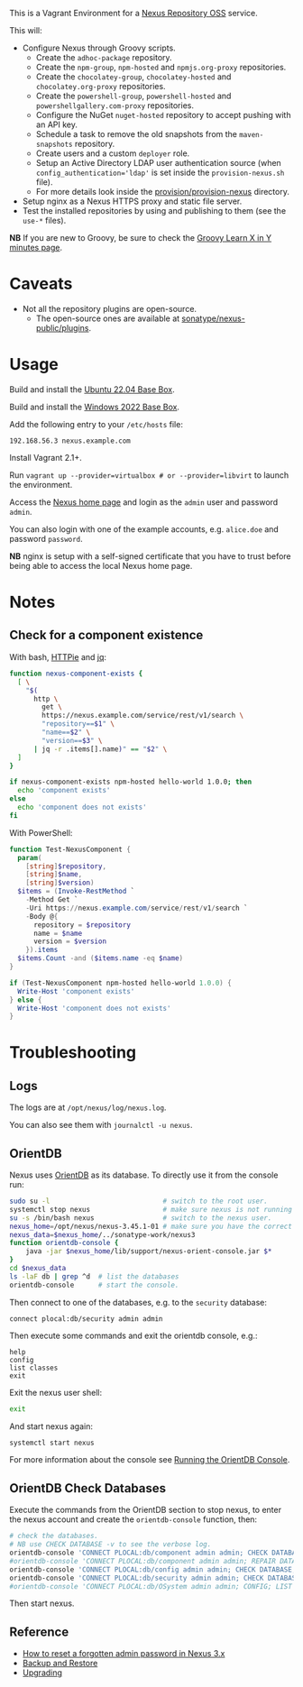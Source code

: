This is a Vagrant Environment for a [Nexus Repository OSS](https://github.com/sonatype/nexus-public) service.

This will:

* Configure Nexus through Groovy scripts.
  * Create the `adhoc-package` repository.
  * Create the `npm-group`, `npm-hosted` and `npmjs.org-proxy` repositories.
  * Create the `chocolatey-group`, `chocolatey-hosted` and `chocolatey.org-proxy` repositories.
  * Create the `powershell-group`, `powershell-hosted` and `powershellgallery.com-proxy` repositories.
  * Configure the NuGet `nuget-hosted` repository to accept pushing with an API key.
  * Schedule a task to remove the old snapshots from the `maven-snapshots` repository.
  * Create users and a custom `deployer` role.
  * Setup an Active Directory LDAP user authentication source (when `config_authentication='ldap'` is set inside the `provision-nexus.sh` file).
  * For more details look inside the [provision/provision-nexus](provision/provision-nexus) directory.
* Setup nginx as a Nexus HTTPS proxy and static file server.
* Test the installed repositories by using and publishing to them (see the `use-*` files).

**NB** If you are new to Groovy, be sure to check the [Groovy Learn X in Y minutes page](https://learnxinyminutes.com/docs/groovy/).


# Caveats

* Not all the repository plugins are open-source.
  * The open-source ones are available at [sonatype/nexus-public/plugins](https://github.com/sonatype/nexus-public/tree/master/plugins).


# Usage

Build and install the [Ubuntu 22.04 Base Box](https://github.com/rgl/ubuntu-vagrant).

Build and install the [Windows 2022 Base Box](https://github.com/rgl/windows-vagrant).

Add the following entry to your `/etc/hosts` file:

```
192.168.56.3 nexus.example.com
```

Install Vagrant 2.1+.

Run `vagrant up --provider=virtualbox # or --provider=libvirt` to launch the environment.

Access the [Nexus home page](https://nexus.example.com) and login as the `admin` user and password `admin`.

You can also login with one of the example accounts, e.g. `alice.doe` and password `password`.

**NB** nginx is setup with a self-signed certificate that you have to trust before being
able to access the local Nexus home page.

# Notes

## Check for a component existence

With bash, [HTTPie](https://httpie.org/) and [jq](https://stedolan.github.io/jq/):

```bash
function nexus-component-exists {
  [ \
    "$(
      http \
        get \
        https://nexus.example.com/service/rest/v1/search \
        "repository==$1" \
        "name==$2" \
        "version==$3" \
      | jq -r .items[].name)" == "$2" \
  ]
}

if nexus-component-exists npm-hosted hello-world 1.0.0; then
  echo 'component exists'
else
  echo 'component does not exists'
fi
```

With PowerShell:

```powershell
function Test-NexusComponent {
  param(
    [string]$repository,
    [string]$name,
    [string]$version)
  $items = (Invoke-RestMethod `
    -Method Get `
    -Uri https://nexus.example.com/service/rest/v1/search `
    -Body @{
      repository = $repository
      name = $name
      version = $version
    }).items
  $items.Count -and ($items.name -eq $name)
}

if (Test-NexusComponent npm-hosted hello-world 1.0.0) {
  Write-Host 'component exists'
} else {
  Write-Host 'component does not exists'
}
```

# Troubleshooting

## Logs

The logs are at `/opt/nexus/log/nexus.log`.

You can also see them with `journalctl -u nexus`.

## OrientDB

Nexus uses [OrientDB](https://en.wikipedia.org/wiki/OrientDB) as its database. To directly use it from the console run:

```bash
sudo su -l                            # switch to the root user.
systemctl stop nexus                  # make sure nexus is not running while you use the database.
su -s /bin/bash nexus                 # switch to the nexus user.
nexus_home=/opt/nexus/nexus-3.45.1-01 # make sure you have the correct version here.
nexus_data=$nexus_home/../sonatype-work/nexus3
function orientdb-console {
    java -jar $nexus_home/lib/support/nexus-orient-console.jar $*
}
cd $nexus_data
ls -laF db | grep ^d  # list the databases
orientdb-console      # start the console.
```

Then connect to one of the databases, e.g. to the `security` database:

```plain
connect plocal:db/security admin admin
```

Then execute some commands and exit the orientdb console, e.g.:

```plain
help
config
list classes
exit
```

Exit the nexus user shell:

```bash
exit
```

And start nexus again:

```bash
systemctl start nexus
```

For more information about the console see [Running the OrientDB Console](http://orientdb.com/docs/master/Tutorial-Run-the-console.html).

## OrientDB Check Databases

Execute the commands from the OrientDB section to stop nexus, to enter the
nexus account and create the `orientdb-console` function, then:

```bash
# check the databases.
# NB use CHECK DATABASE -v to see the verbose log.
orientdb-console 'CONNECT PLOCAL:db/component admin admin; CHECK DATABASE;'
#orientdb-console 'CONNECT PLOCAL:db/component admin admin; REPAIR DATABASE;'
orientdb-console 'CONNECT PLOCAL:db/config admin admin; CHECK DATABASE;'
orientdb-console 'CONNECT PLOCAL:db/security admin admin; CHECK DATABASE;'
#orientdb-console 'CONNECT PLOCAL:db/OSystem admin admin; CONFIG; LIST CLASSES;' # XXX fails to connect. see https://groups.google.com/a/glists.sonatype.com/forum/#!topic/nexus-users/7dVofIwC5HM
```

Then start nexus.

## Reference

* [How to reset a forgotten admin password in Nexus 3.x](https://support.sonatype.com/hc/en-us/articles/213467158-How-to-reset-a-forgotten-admin-password-in-Nexus-3-x)
* [Backup and Restore](https://help.sonatype.com/repomanager3/backup-and-restore)
* [Upgrading](https://help.sonatype.com/repomanager3/upgrading)
